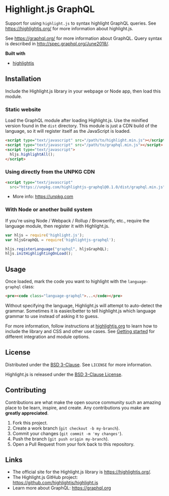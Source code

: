 # Highlight.js GraphQL

Support for using `highlight.js` to syntax highlight GraphQL queries. See https://highlightjs.org/ for more information about highlight.js.

See https://graphql.org/ for more information about GraphQL. Query syntax is described in http://spec.graphql.org/June2018/.

**Built with**

* [highlightjs](https://github.com/highlightjs/highlight.js)

## Installation

Include the Highlight.js library in your webpage or Node app, then load this module.

### Static website

Load the GraphQL module after loading Highlight.js.  Use the minified version found in the `dist` directory.  This module is just a CDN build of the language, so it will register itself as the JavaScript is loaded.

```html
<script type="text/javascript" src="/path/to/highlight.min.js"></script>
<script type="text/javascript" src="/path/to/graphql.min.js"></script>
<script type="text/javascript">
  hljs.highlightAll();
</script>
```

### Using directly from the UNPKG CDN

```html
<script type="text/javascript"
  src="https://unpkg.com/highlightjs-graphql@0.1.0/dist/graphql.min.js"></script>
```

- More info: <https://unpkg.com>

### With Node or another build system

If you're using Node / Webpack / Rollup / Browserify, etc., require the language module, then register it with Highlight.js.

```javascript
var hljs = require('highlight.js');
var hljsGraphQL = require('highlightjs-graphql');

hljs.registerLanguage("graphql", hljsGraphQL);
hljs.initHighlightingOnLoad();
```

## Usage

Once loaded, mark the code you want to highlight with the `language-graphql` class:

```html
<pre><code class="language-graphql">...</code></pre>
```

Without specifying the language, Highlight.js will attempt to auto-detect the grammar. Sometimes it is easier/better to tell highlight.js which language grammar to use instead of asking it to guess.

For more information, follow instructions at [highlightjs.org](https://highlightjs.org/usage/) to learn how to include the library and CSS and other use cases. See [Getting started](https://github.com/highlightjs/highlight.js#getting-started) for different integration and module options.

## License

Distributed under the [BSD 3-Clause](./LICENSE). See `LICENSE` for more information.

Highlight.js is released under the [BSD 3-Clause License](https://github.com/highlightjs/highlight.js/blob/master/LICENSE).

## Contributing

Contributions are what make the open source community such an amazing place to be learn, inspire, and create. Any contributions you make are **greatly appreciated**.

1. Fork this project.
2. Create a work branch (`git checkout -b my-branch`).
3. Commit your changes (`git commit -m 'my changes'`).
4. Push the branch (`git push origin my-branch`).
5. Open a Pull Request from your fork back to this repository.

## Links

- The official site for the Highlight.js library is <https://highlightjs.org/>.
- The Highlight.js GitHub project: <https://github.com/highlightjs/highlight.js>
- Learn more about GraphQL: <https://graphql.org>

